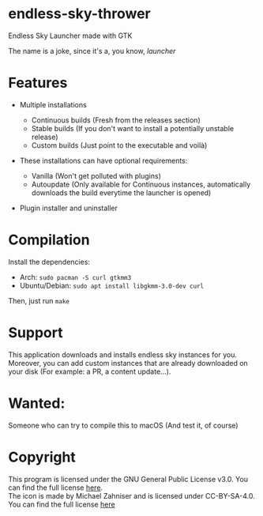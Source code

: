 # endless-sky-thrower
Endless Sky Launcher made with GTK

The name is a joke, since it's a, you know, _launcher_

# Features
- Multiple installations
    - Continuous builds (Fresh from the releases section)
    - Stable builds (If you don't want to install a potentially unstable release)
    - Custom builds (Just point to the executable and voilà)
- These installations can have optional requirements:
    - Vanilla (Won't get polluted with plugins)
    - Autoupdate (Only available for Continuous instances, automatically downloads the build everytime the launcher is opened)

- Plugin installer and uninstaller

# Compilation
Install the dependencies: 
- Arch: ```sudo pacman -S curl gtkmm3```
- Ubuntu/Debian: ```sudo apt install libgkmm-3.0-dev curl```

Then, just run ```make```
# Support
This application downloads and installs endless sky instances for you. Moreover, you can add custom instances that are already downloaded on your disk (For example: a PR, a content update...).
# Wanted:
Someone who can try to compile this to macOS (And test it, of course)

# Copyright
This program is licensed under the GNU General Public License v3.0. You can find the full license [here](https://www.gnu.org/licenses/gpl-3.0.en.html). <br>
The icon is made by Michael Zahniser and is licensed under CC-BY-SA-4.0. You can find the full license [here](https://creativecommons.org/licenses/by-sa/4.0/legalcode)